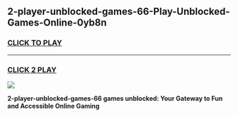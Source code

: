 
## 2-player-unblocked-games-66-Play-Unblocked-Games-Online-0yb8n
<h3>
<a href="https://premium76.site?title=2-player-unblocked-games-66&ref=24A">CLICK TO PLAY</a></h3>
<hr>

<h3>
<a href="https://premium76.site?title=2-player-unblocked-games-66&ref=24A">CLICK 2 PLAY</a>
  
</h3>

<a href="https://premium76.site?title=2-player-unblocked-games-66&ref=24A"><img src="https://clearcache.store/games.png"></a>


**2-player-unblocked-games-66 games unblocked: Your Gateway to Fun and Accessible Online Gaming**
